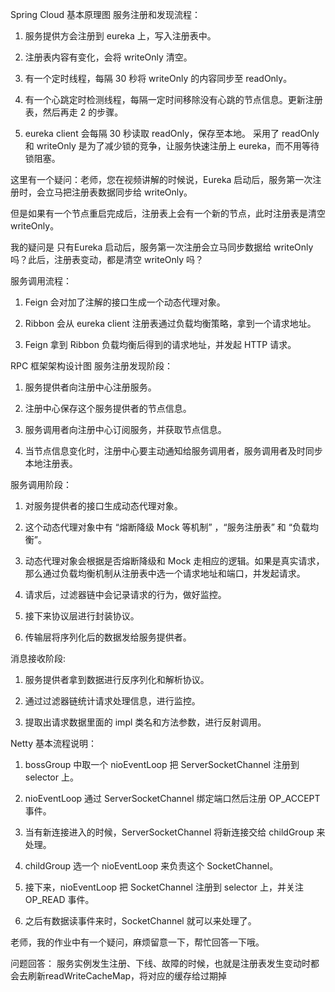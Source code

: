 Spring Cloud 基本原理图 服务注册和发现流程： 

1. 服务提供方会注册到 eureka 上，写入注册表中。 

2. 注册表内容有变化，会将 writeOnly 清空。 

3. 有一个定时线程，每隔 30 秒将 writeOnly 的内容同步至 readOnly。 

4. 有一个心跳定时检测线程，每隔一定时间移除没有心跳的节点信息。更新注册表，然后再走 2 的步骤。 

5. eureka client 会每隔 30 秒读取 readOnly，保存至本地。 采用了 readOnly 和 writeOnly 是为了减少锁的竞争，让服务快速注册上 eureka，而不用等待锁阻塞。 

这里有一个疑问：老师，您在视频讲解的时候说，Eureka 启动后，服务第一次注册时，会立马把注册表数据同步给 writeOnly。

但是如果有一个节点重启完成后，注册表上会有一个新的节点，此时注册表是清空 writeOnly。

我的疑问是  只有Eureka 启动后，服务第一次注册会立马同步数据给 writeOnly吗？此后，注册表变动，都是清空 writeOnly 吗？ 

服务调用流程： 
1. Feign 会对加了注解的接口生成一个动态代理对象。 

2. Ribbon 会从 eureka client 注册表通过负载均衡策略，拿到一个请求地址。 

3. Feign 拿到 Ribbon 负载均衡后得到的请求地址，并发起 HTTP 请求。 

RPC 框架架构设计图 服务注册发现阶段： 
1. 服务提供者向注册中心注册服务。 

2. 注册中心保存这个服务提供者的节点信息。 

3. 服务调用者向注册中心订阅服务，并获取节点信息。 

4. 当节点信息变化时，注册中心要主动通知给服务调用者，服务调用者及时同步本地注册表。 

服务调用阶段： 
1. 对服务提供者的接口生成动态代理对象。 

2. 这个动态代理对象中有 “熔断降级 Mock 等机制” ，“服务注册表” 和 “负载均衡”。 

3. 动态代理对象会根据是否熔断降级和 Mock 走相应的逻辑。如果是真实请求，那么通过负载均衡机制从注册表中选一个请求地址和端口，并发起请求。 

4. 请求后，过滤器链中会记录请求的行为，做好监控。 

5. 接下来协议层进行封装协议。 

6. 传输层将序列化后的数据发给服务提供者。 

消息接收阶段: 
1. 服务提供者拿到数据进行反序列化和解析协议。 

2. 通过过滤器链统计请求处理信息，进行监控。 

3. 提取出请求数据里面的 impl 类名和方法参数，进行反射调用。 

Netty 基本流程说明： 
1. bossGroup 中取一个 nioEventLoop 把 ServerSocketChannel 注册到 selector 上。 

2. nioEventLoop 通过 ServerSocketChannel 绑定端口然后注册 OP_ACCEPT 事件。 

3. 当有新连接进入的时候，ServerSocketChannel 将新连接交给 childGroup 来处理。 

4. childGroup 选一个 nioEventLoop 来负责这个 SocketChannel。 

5. 接下来，nioEventLoop 把 SocketChannel 注册到 selector 上，并关注 OP_READ 事件。 

6. 之后有数据读事件来时，SocketChannel 就可以来处理了。 


老师，我的作业中有一个疑问，麻烦留意一下，帮忙回答一下哦。

问题回答：
服务实例发生注册、下线、故障的时候，也就是注册表发生变动时都会去刷新readWriteCacheMap，将对应的缓存给过期掉